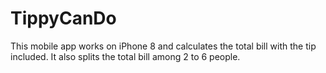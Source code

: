 #  TippyCanDo
This mobile app works on iPhone 8 and calculates the total bill with the tip included. It also splits the 
total bill among 2 to 6 people.

